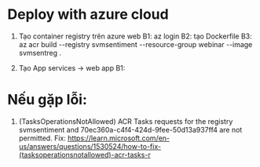 # Deploy with azure cloud
1) Tạo container registry trên azure web
B1: az login
B2: tạo Dockerfile
B3: az acr build --registry svmsentiment --resource-group webinar --image svmsentreg .

2) Tạo App services -> web app
B1: 



# Nếu gặp lỗi:
1) (TasksOperationsNotAllowed) ACR Tasks requests for the registry svmsentiment and 70ec360a-c4f4-424d-9fee-50d13a937ff4 are not permitted. 
Fix: https://learn.microsoft.com/en-us/answers/questions/1530524/how-to-fix-(tasksoperationsnotallowed)-acr-tasks-r 

